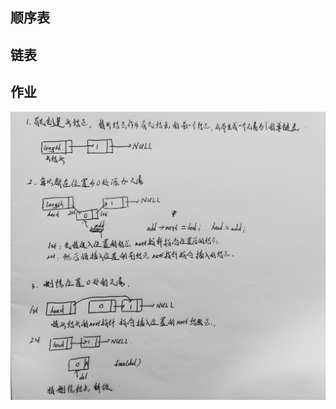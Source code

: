 ## 顺序表


## 链表

## 作业

![1](https://github.com/lioil9/note-book/blob/master/image/%E5%8D%95%E9%93%BE%E8%A1%A8%E5%9B%BE%E8%A7%A3.jpg)
